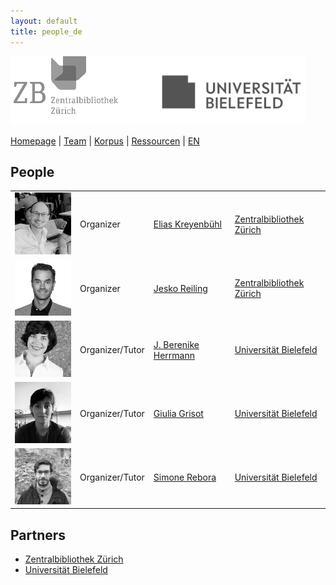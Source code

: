 ```yaml
---
layout: default
title: people_de
---
```


![](images/header3.png)

[Homepage](index_de.md) | [Team](people_de.md) | [Korpus](corpus_de.md) | [Ressourcen](resources_de.md) | [EN](index.md)

## People

|  |  |  |  |
|-------|-------|-----------------|--------------|
| ![](/images/ppl/ek.jpeg) | Organizer |  [Elias Kreyenbühl]() | [Zentralbibliothek Zürich](https://www.zb.uzh.ch/en) |
| ![](/images/ppl/jr.jpeg) | Organizer |  [Jesko Reiling]() | [Zentralbibliothek Zürich](https://www.zb.uzh.ch/en) |
| ![](/images/ppl/jbh.jpeg) | Organizer/Tutor | [J. Berenike Herrmann](https://jberenike.github.io/) | [Universität Bielefeld](https://www.uni-bielefeld.de/fakultaeten/linguistik-literaturwissenschaft/index.xml) |
| ![](/images/ppl/gg.jpeg) | Organizer/Tutor | [Giulia Grisot](https://giuliagrisot.github.io/) | [Universität Bielefeld](https://www.uni-bielefeld.de/fakultaeten/linguistik-literaturwissenschaft/index.xml) |
| ![](/images/ppl/sr.jpeg) | Organizer/Tutor | [Simone Rebora](https://github.com/SimoneRebora/) | [Universität Bielefeld](https://www.uni-bielefeld.de/fakultaeten/linguistik-literaturwissenschaft/index.xml) |


## Partners

- [Zentralbibliothek Zürich](https://www.zb.uzh.ch/en)
- [Universität Bielefeld](https://www.uni-bielefeld.de/fakultaeten/linguistik-literaturwissenschaft/index.xml)
